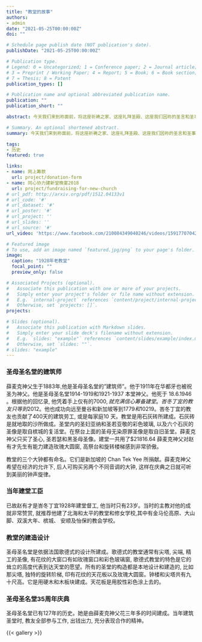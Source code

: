 ```yaml
---
title: "教堂的故事"
authors:
- admin
date: "2021-05-25T00:00:00Z"
doi: ""

# Schedule page publish date (NOT publication's date).
publishDate: "2021-05-25T00:00:00Z"

# Publication type.
# Legend: 0 = Uncategorized; 1 = Conference paper; 2 = Journal article;
# 3 = Preprint / Working Paper; 4 = Report; 5 = Book; 6 = Book section;
# 7 = Thesis; 8 = Patent
publication_types: []

# Publication name and optional abbreviated publication name.
publication: ""
publication_short: ""

abstract: 今天我们来到祢面前，将这座祈祷之家、这座礼拜圣殿、这座我们因祢的圣言和圣事所滋养的家园，为奉献我们服务于主的爱。

# Summary. An optional shortened abstract.
summary: 今天我们来到祢面前，将这座祈祷之家、这座礼拜圣殿、这座我们因祢的圣言和圣事所滋养的家园，为奉献我们服务于主的爱。

tags:
- 历史
featured: true

links:
- name: 网上筹款
  url: project/donation-form
- name: 同心协力建新堂晚宴2018
  url: project/fundraising-for-new-church
# url_pdf: http://arxiv.org/pdf/1512.04133v1
# url_code: '#'
# url_dataset: '#'
# url_poster: '#'
# url_project: ''
# url_slides: ''
# url_source: '#'
url_video: 'https://www.facebook.com/210084349040246/videos/1591770704204930'

# Featured image
# To use, add an image named `featured.jpg/png` to your page's folder.
image:
  caption: "1928年老教堂"
  focal_point: ""
  preview_only: false

# Associated Projects (optional).
#   Associate this publication with one or more of your projects.
#   Simply enter your project's folder or file name without extension.
#   E.g. `internal-project` references `content/project/internal-project/index.md`.
#   Otherwise, set `projects: []`.
projects:

# Slides (optional).
#   Associate this publication with Markdown slides.
#   Simply enter your slide deck's filename without extension.
#   E.g. `slides: "example"` references `content/slides/example/index.md`.
#   Otherwise, set `slides: ""`.
# slides: "example"
---
```


### 圣母圣名堂的建筑师
薛麦克神父生于1883年,他是圣母圣名堂的”建筑师”。他于1911年在华都牙也被祝圣为神父。他是圣母圣名堂1914-1919和1921-1937 本堂神父。他死于 18.6.1946 。根据他的回忆录, 他凭着手上仅有的$7000, 就充满信心筹备建堂。峇冬丁宜的教友只等到$2012。他也成功向远至曼谷和新加坡等到$1779 和$10219。峇冬丁宜的教友也贡献了400天的建筑劳工, 或是每家庭10 天。教堂是用石灰砖所建成。石灰砖是就地取的沙所做成。圣堂内的圣妇亚纳和圣若亚敬的彩色玻璃, 以及六个石灰的圣像是取自槟城的复活堂。在祭台上面的圣母无染原罪圣像是取自旧圣堂。薛麦克神父只买了圣心, 圣若瑟和黑圣母圣像。建堂一共用了$21816.64 薛麦克神父对赵有才先生有能力建造玫瑰大圆窗, 高祭台和旋转楼梯感到非常骄傲。

教堂的三个大钟都有命名。它们是新加坡的 Chan Tek Yee 所捐献。薛麦克神父希望在经济的允许下, 后人可购买另两个不同音调的大钟, 这样在庆典之日就可听到美丽的钟声旋律。

### 当年建堂工臣
已故赵有才是峇冬丁宜1928年建堂督工, 他当时只有23岁。当时的主教对他的成就非常赞赏, 就推荐他建了北海和太平的教堂和修女学校,其中有金马伦高原、大山脚、双溪大年、槟城、 安顺及怡保的教会学校。


### 教堂的建造设计
圣母圣名堂是依据法国歌德式的设计所建成。歌德式的教堂通常有尖塔, 尖端, 精工的圣像, 有花纹的大窗口有如玫瑰窗口和彩色玻璃窗, 歌德式教堂的特色是它的耸立的高度代表到达天堂的愿望。所有的圣堂的构造都是本地设计和建造的, 比如那尖塔, 独特的旋转阶梯, 印有花纹的天花板以及玫瑰大圆窗。钟楼和尖塔共有九十尺高。它是用硬木和木板块建成。天花板是用胶性彩色涂上去的。


### 圣母圣名堂35周年庆典
圣母圣名堂已有127年的历史。她是由薛麦克神父花三年多的时间建成。当年建筑圣堂时, 教友全部参与工作, 出钱出力, 充分表现合作的精神。

{{< gallery >}}
